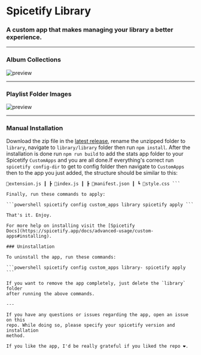 # Spicetify Library

### A custom app that makes managing your library a better experience.

---

### Album Collections

![preview](previews/albums.png)

---

### Playlist Folder Images

![preview](previews/playlists.png)

---

### Manual Installation

Download the zip file in the [latest
release](https://github.com/harbassan/spicetify-apps/releases?q=library&expanded=true),
rename the unzipped folder to `library`, navigate to `library/library` folder then run `npm install`.
After the installation is done run `npm run build` to add the stats app folder to your Spicetify
`CustomApps` and you are all done.If everything's correct run `spicetify config-dir` to get to config folder then navigate to `CustomApps` then to the app you just added, the structure should be similar to this:

``` 📦spicetify\CustomApps ┣ 📂marketplace ┣ etc... ┗ 📂library ┃ ┣
📜extension.js ┃ ┣ 📜index.js ┃ ┣ 📜manifest.json ┃ ┗ 📜style.css ```

Finally, run these commands to apply:

```powershell spicetify config custom_apps library spicetify apply ```

That's it. Enjoy.

For more help on installing visit the [Spicetify
Docs](https://spicetify.app/docs/advanced-usage/custom-apps#installing).

### Uninstallation

To uninstall the app, run these commands:

```powershell spicetify config custom_apps library- spicetify apply ```

If you want to remove the app completely, just delete the `library` folder
after running the above commands.

---

If you have any questions or issues regarding the app, open an issue on this
repo. While doing so, please specify your spicetify version and installation
method.

If you like the app, I'd be really grateful if you liked the repo ❤️.
